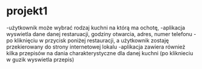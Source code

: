 # projekt1
-użytkownik może wybrać rodzaj kuchni na którą ma ochotę,
-aplikacja wyswietla dane danej restaruacji, godziny otwarcia, adres, numer telefonu
-po kliknięciu w przycisk poniżej restauracji, a użytkownik zostaję przekierowany do strony internetowej lokalu 
-aplikacja zawiera również kilka przepisów na dania charakterystyczne dla danej kuchni (po kliknieciu w guzik wyswietla przepis)
